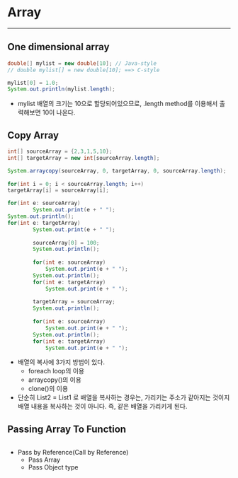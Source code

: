 # Array
---
## One dimensional array
```java
double[] mylist = new double[10]; // Java-style
// double mylist[] = new double[10]; ==> C-style

mylist[0] = 1.0;
System.out.println(mylist.length);
```
- mylist 배열의 크기는 10으로 할당되어있으므로, .length method를 이용해서 출력해보면 10이 나온다.

## Copy Array
```java
int[] sourceArray = {2,3,1,5,10};
int[] targetArray = new int[sourceArray.length];

System.arraycopy(sourceArray, 0, targetArray, 0, sourceArray.length);
		
for(int i = 0; i < sourceArray.length; i++)
targetArray[i] = sourceArray[i];

for(int e: sourceArray)
		System.out.print(e + " ");
System.out.println();
for(int e: targetArray)
		System.out.print(e + " ");
		
		sourceArray[0] = 100;
		System.out.println();
		
		for(int e: sourceArray)
			System.out.print(e + " ");
		System.out.println();
		for(int e: targetArray)
			System.out.print(e + " ");
		
		targetArray = sourceArray;
		System.out.println();
		
		for(int e: sourceArray)
			System.out.print(e + " ");
		System.out.println();
		for(int e: targetArray)
			System.out.print(e + " ");
```
- 배열의 복사에 3가지 방법이 있다.
  - foreach loop의 이용
  - arraycopy()의 이용
  - clone()의 이용
- 단순히 List2 = List1 로 배열을 복사하는 경우는, 가리키는 주소가 같아지는 것이지 배열 내용을 복사하는 것이 아니다. 즉, 같은 배열을 가리키게 된다.

## Passing Array To Function
```java

```
- Pass by Reference(Call by Reference)
  - Pass Array
  - Pass Object type

